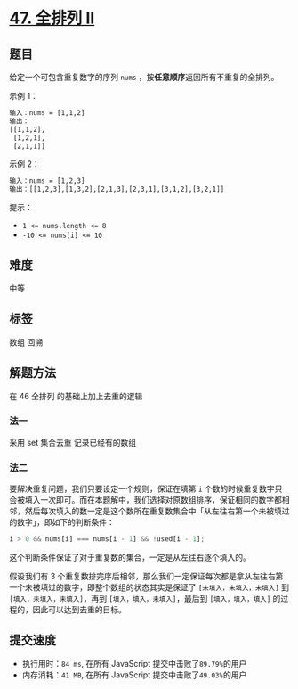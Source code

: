 # [47. 全排列 II](https://leetcode-cn.com/problems/permutations-ii/)

## 题目

给定一个可包含重复数字的序列 `nums` ，按**任意顺序**返回所有不重复的全排列。

示例 1：

```txt
输入：nums = [1,1,2]
输出：
[[1,1,2],
 [1,2,1],
 [2,1,1]]
```

示例 2：

```txt
输入：nums = [1,2,3]
输出：[[1,2,3],[1,3,2],[2,1,3],[2,3,1],[3,1,2],[3,2,1]]
```

提示：

- `1 <= nums.length <= 8`
- `-10 <= nums[i] <= 10`

## 难度

中等

## 标签

数组 回溯

## 解题方法

在 46 全排列 的基础上加上去重的逻辑

### 法一

采用 set 集合去重 记录已经有的数组

### 法二

要解决重复问题，我们只要设定一个规则，保证在填第 `i` 个数的时候重复数字只会被填入一次即可。而在本题解中，我们选择对原数组排序，保证相同的数字都相邻，然后每次填入的数一定是这个数所在重复数集合中「从左往右第一个未被填过的数字」，即如下的判断条件：

```js
i > 0 && nums[i] === nums[i - 1] && !used[i - 1];
```

这个判断条件保证了对于重复数的集合，一定是从左往右逐个填入的。

假设我们有 3 个重复数排完序后相邻，那么我们一定保证每次都是拿从左往右第一个未被填过的数字，即整个数组的状态其实是保证了 `[未填入，未填入，未填入]` 到 `[填入，未填入，未填入]`，再到 `[填入，填入，未填入]`，最后到 `[填入，填入，填入]` 的过程的，因此可以达到去重的目标。

## 提交速度

- 执行用时：`84 ms`, 在所有 JavaScript 提交中击败了`89.79%`的用户
- 内存消耗：`41 MB`, 在所有 JavaScript 提交中击败了`49.03%`的用户
